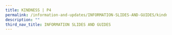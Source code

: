 ```yaml
---
title: KINDNESS | P4
permalink: /information-and-updates/INFORMATION-SLIDES-AND-GUIDES/kindness-p4
description: ""
third_nav_title: INFORMATION SLIDES AND GUIDES
---
```

